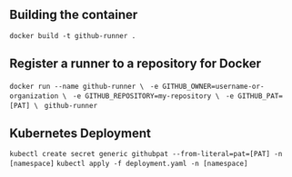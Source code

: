 ## Building the container
`docker build -t github-runner .`

## Register a runner to a repository for Docker
`docker run --name github-runner \`
    ` -e GITHUB_OWNER=username-or-organization \`
    ` -e GITHUB_REPOSITORY=my-repository \`
    ` -e GITHUB_PAT=[PAT] \`
    ` github-runner`

## Kubernetes Deployment
`kubectl create secret generic githubpat --from-literal=pat=[PAT] -n [namespace]`
`kubectl apply -f deployment.yaml -n [namespace]`